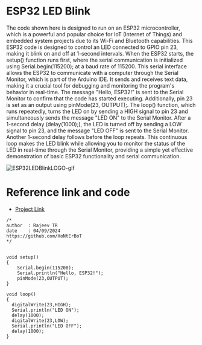 # ESP32 LED Blink

The code shown here is designed to run on an ESP32 microcontroller, which is a powerful and popular choice for IoT (Internet of Things) and embedded system projects due to its Wi-Fi and Bluetooth capabilities.
This ESP32 code is designed to control an LED connected to GPIO pin 23, making it blink on and off at 1-second intervals. When the ESP32 starts, the setup() function runs first, where the serial communication is initialized using Serial.begin(115200); at a baud rate of 115200. This serial interface allows the ESP32 to communicate with a computer through the Serial Monitor, which is part of the Arduino IDE. It sends and receives text data, making it a crucial tool for debugging and monitoring the program's behavior in real-time. The message "Hello, ESP32!" is sent to the Serial Monitor to confirm that the code has started executing. Additionally, pin 23 is set as an output using pinMode(23, OUTPUT);. The loop() function, which runs repeatedly, turns the LED on by sending a HIGH signal to pin 23 and simultaneously sends the message "LED ON" to the Serial Monitor. After a 1-second delay (delay(1000);), the LED is turned off by sending a LOW signal to pin 23, and the message "LED OFF" is sent to the Serial Monitor. Another 1-second delay follows before the loop repeats. This continuous loop makes the LED blink while allowing you to monitor the status of the LED in real-time through the Serial Monitor, providing a simple yet effective demonstration of basic ESP32 functionality and serial communication.


![ESP32LEDBlinkLOGO-gif](https://github.com/user-attachments/assets/d440cc63-d6b5-4588-baa0-b44785d46f0a)



#  Reference link and code
- <p><a href="https://wokwi.com/projects/407982739253570561">Project Link</a></p>

```
/*
author  : Rajeev TR
date    : 04/09/2024
https://github.com/HoNtErBoT
*/


void setup() 
{
    Serial.begin(115200);
    Serial.println("Hello, ESP32!");
    pinMode(23,OUTPUT);
}

void loop() 
{
  digitalWrite(23,HIGH);
  Serial.println("LED ON");
  delay(1000); 
  digitalWrite(23,LOW);
  Serial.println("LED OFF");
  delay(1000);
}


```
